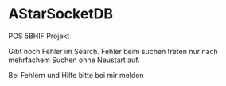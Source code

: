 # AStarSocketDB

POS 5BHIF Projekt

Gibt noch Fehler im Search.
Fehler beim suchen treten nur nach mehrfachem Suchen ohne Neustart auf.

Bei Fehlern und Hilfe bitte bei mir melden
